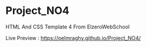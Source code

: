 # Project_NO4
HTML And CSS Template 4 From ElzeroWebSchool

Live Preview : https://oelmraghy.github.io/Project_NO4/

